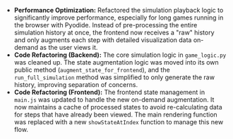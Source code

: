 - **Performance Optimization:** Refactored the simulation playback logic to significantly improve performance, especially for long games running in the browser with Pyodide. Instead of pre-processing the entire simulation history at once, the frontend now receives a "raw" history and only augments each step with detailed visualization data on-demand as the user views it.
- **Code Refactoring (Backend):** The core simulation logic in `game_logic.py` was cleaned up. The state augmentation logic was moved into its own public method (`augment_state_for_frontend`), and the `run_full_simulation` method was simplified to only generate the raw history, improving separation of concerns.
- **Code Refactoring (Frontend):** The frontend state management in `main.js` was updated to handle the new on-demand augmentation. It now maintains a cache of processed states to avoid re-calculating data for steps that have already been viewed. The main rendering function was replaced with a new `showStateAtIndex` function to manage this new flow.